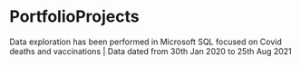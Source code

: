 # PortfolioProjects

Data exploration has been performed in Microsoft SQL focused on Covid deaths and vaccinations 
| Data dated from 30th Jan 2020 to 25th Aug 2021

